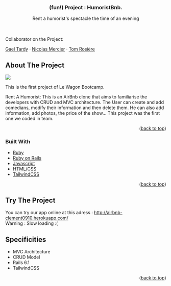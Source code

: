 <div id="top"></div>
<!-- PROJECT LOGO -->
<br />

<h3 align="center">(fun!) Project : HumoristBnb. </h3>

  <p align="center">
    Rent a humorist's spectacle the time of an evening
    <br />
    <br />
    <br />
    <p>Collaborator on the Project: </p>
    <a href="https://github.com/gaelTrd">Gael Tardy</a>
    ·
    <a href="https://github.com/85dev">Nicolas Mercier</a>
    ·
    <a href="https://github.com/knnare">Tom Rosière</a>
  </p>
</div>

<!-- ABOUT THE PROJECT -->
## About The Project

[![](https://zupimages.net/up/21/49/wbun.png)]()

This is the first project of Le Wagon Bootcamp.

Rent A Humorist: This is an AirBnb clone that aims to familiarise the developers with CRUD and MVC architecture. The User can create and add comedians, modify their information and then delete them. He can also add information, add photos, the price of the show... This project was the first one we coded in team.

<p align="right">(<a href="#top">back to top</a>)</p>



### Built With

* [Ruby](https://www.ruby-lang.org/)
* [Ruby on Rails](https://rubyonrails.org)
* [Javascript](https://developer.mozilla.org/fr/docs/Web/JavaScript)
* [HTML/CSS]()
* [TailwindCSS](https://tailwindcss.com/)


<p align="right">(<a href="#top">back to top</a>)</p>


<!-- Try The Project -->
## Try The Project

You can try our app online at this adress : http://airbnb-clement0910.herokuapp.com/ <br />
Warning : Slow loading :(

## Specificities

- MVC Architecture
- CRUD Model
- Rails 6.1
- TailwindCSS

<p align="right">(<a href="#top">back to top</a>)</p>


